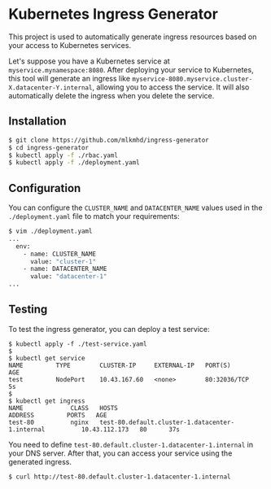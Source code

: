 # Kubernetes Ingress Generator

This project is used to automatically generate ingress resources based on your access to Kubernetes services.

Let's suppose you have a Kubernetes service at `myservice.mynamespace:8080`. After deploying your service to Kubernetes, this tool will generate an ingress like `myservice-8080.myservice.cluster-X.datacenter-Y.internal`, allowing you to access the service. It will also automatically delete the ingress when you delete the service.
## Installation
```bash
$ git clone https://github.com/mlkmhd/ingress-generator
$ cd ingress-generator
$ kubectl apply -f ./rbac.yaml
$ kubectl apply -f ./deployment.yaml
```

## Configuration
You can configure the `CLUSTER_NAME` and `DATACENTER_NAME` values used in the `./deployment.yaml` file to match your requirements:
```bash
$ vim ./deployment.yaml
...
  env:
    - name: CLUSTER_NAME
      value: "cluster-1"
    - name: DATACENTER_NAME
      value: "datacenter-1"
...
```

## Testing

To test the ingress generator, you can deploy a test service:
```
$ kubectl apply -f ./test-service.yaml
$
$ kubectl get service
NAME         TYPE        CLUSTER-IP     EXTERNAL-IP   PORT(S)        AGE
test         NodePort    10.43.167.60   <none>        80:32036/TCP   5s
$
$ kubectl get ingress
NAME             CLASS   HOSTS                                              ADDRESS         PORTS   AGE
test-80          nginx   test-80.default.cluster-1.datacenter-1.internal          10.43.112.173   80      37s
```

You need to define `test-80.default.cluster-1.datacenter-1.internal` in your DNS server. After that, you can access your service using the generated ingress.

```bash
$ curl http://test-80.default.cluster-1.datacenter-1.internal
```